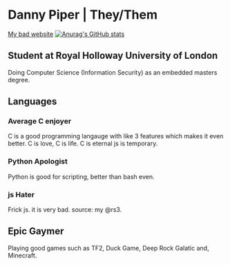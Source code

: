 # Danny Piper | They/Them
[My bad website](https://www.djpiper28.co.uk)
[![Anurag's GitHub stats](https://github-readme-stats.vercel.app/api?username=djpiper28)](https://github.com/anuraghazra/github-readme-stats)

## Student at Royal Holloway University of London
Doing Computer Science (Information Security) as an embedded masters degree.

## Languages
### Average C enjoyer
C is a good programming langauge with like 3 features which makes it even better.
C is love, C is life. C is eternal js is temporary.

### Python Apologist
Python is good for scripting, better than bash even.
### js Hater
Frick js. it is very bad. source: my @rs3.

## Epic Gaymer
Playing good games such as TF2, Duck Game, Deep Rock Galatic and, Minecraft.
